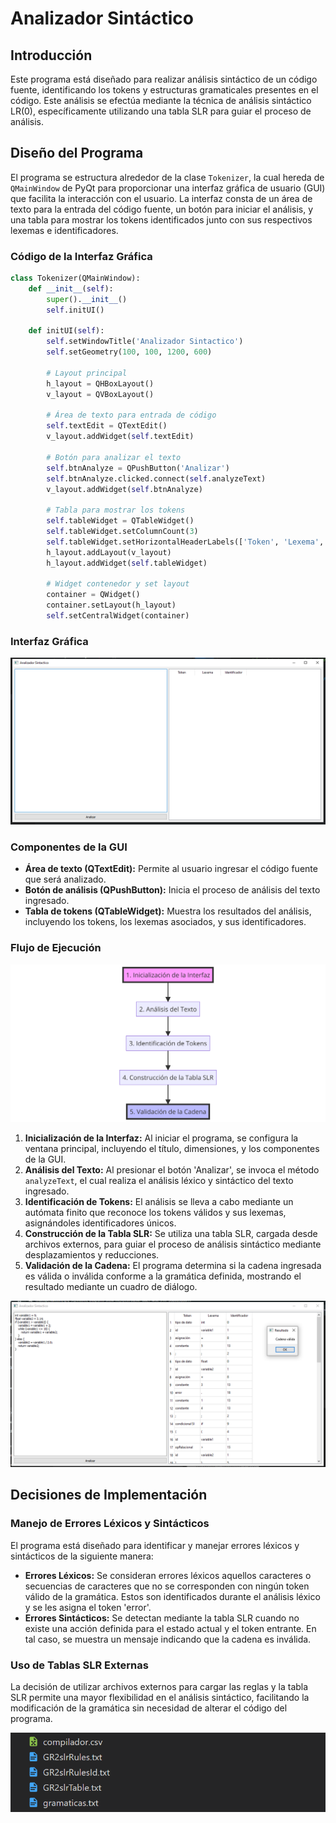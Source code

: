 # Analizador Sintáctico

## Introducción

Este programa está diseñado para realizar análisis sintáctico de un código fuente, identificando los tokens y estructuras gramaticales presentes en el código. Este análisis se efectúa mediante la técnica de análisis sintáctico LR(0), específicamente utilizando una tabla SLR para guiar el proceso de análisis.

## Diseño del Programa

El programa se estructura alrededor de la clase `Tokenizer`, la cual hereda de `QMainWindow` de PyQt para proporcionar una interfaz gráfica de usuario (GUI) que facilita la interacción con el usuario. La interfaz consta de un área de texto para la entrada del código fuente, un botón para iniciar el análisis, y una tabla para mostrar los tokens identificados junto con sus respectivos lexemas e identificadores.

### Código de la Interfaz Gráfica

```python
class Tokenizer(QMainWindow):
    def __init__(self):
        super().__init__()
        self.initUI()

    def initUI(self):
        self.setWindowTitle('Analizador Sintactico')
        self.setGeometry(100, 100, 1200, 600)

        # Layout principal
        h_layout = QHBoxLayout()
        v_layout = QVBoxLayout()

        # Área de texto para entrada de código
        self.textEdit = QTextEdit()
        v_layout.addWidget(self.textEdit)

        # Botón para analizar el texto
        self.btnAnalyze = QPushButton('Analizar')
        self.btnAnalyze.clicked.connect(self.analyzeText)
        v_layout.addWidget(self.btnAnalyze)

        # Tabla para mostrar los tokens
        self.tableWidget = QTableWidget()
        self.tableWidget.setColumnCount(3)
        self.tableWidget.setHorizontalHeaderLabels(['Token', 'Lexema', 'Identificador'])
        h_layout.addLayout(v_layout)
        h_layout.addWidget(self.tableWidget)

        # Widget contenedor y set layout
        container = QWidget()
        container.setLayout(h_layout)
        self.setCentralWidget(container)
```

### Interfaz Gráfica

![alt text](./images/image.png)

### Componentes de la GUI

- **Área de texto (QTextEdit):** Permite al usuario ingresar el código fuente que será analizado.
- **Botón de análisis (QPushButton):** Inicia el proceso de análisis del texto ingresado.
- **Tabla de tokens (QTableWidget):** Muestra los resultados del análisis, incluyendo los tokens, los lexemas asociados, y sus identificadores.

### Flujo de Ejecución

![alt text](./images/diagram.png)

1. **Inicialización de la Interfaz:** Al iniciar el programa, se configura la ventana principal, incluyendo el título, dimensiones, y los componentes de la GUI.
2. **Análisis del Texto:** Al presionar el botón 'Analizar', se invoca el método `analyzeText`, el cual realiza el análisis léxico y sintáctico del texto ingresado.
3. **Identificación de Tokens:** El análisis se lleva a cabo mediante un autómata finito que reconoce los tokens válidos y sus lexemas, asignándoles identificadores únicos.
4. **Construcción de la Tabla SLR:** Se utiliza una tabla SLR, cargada desde archivos externos, para guiar el proceso de análisis sintáctico mediante desplazamientos y reducciones.
5. **Validación de la Cadena:** El programa determina si la cadena ingresada es válida o inválida conforme a la gramática definida, mostrando el resultado mediante un cuadro de diálogo.

![alt text](./images/image2.png)

## Decisiones de Implementación

### Manejo de Errores Léxicos y Sintácticos

El programa está diseñado para identificar y manejar errores léxicos y sintácticos de la siguiente manera:

- **Errores Léxicos:** Se consideran errores léxicos aquellos caracteres o secuencias de caracteres que no se corresponden con ningún token válido de la gramática. Estos son identificados durante el análisis léxico y se les asigna el token 'error'.
- **Errores Sintácticos:** Se detectan mediante la tabla SLR cuando no existe una acción definida para el estado actual y el token entrante. En tal caso, se muestra un mensaje indicando que la cadena es inválida.

### Uso de Tablas SLR Externas

La decisión de utilizar archivos externos para cargar las reglas y la tabla SLR permite una mayor flexibilidad en el análisis sintáctico, facilitando la modificación de la gramática sin necesidad de alterar el código del programa.

![alt text](./images/image3.png)